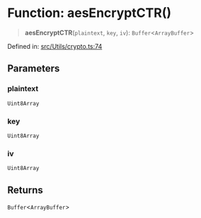 # Function: aesEncryptCTR()

> **aesEncryptCTR**(`plaintext`, `key`, `iv`): `Buffer`\<`ArrayBuffer`\>

Defined in: [src/Utils/crypto.ts:74](https://github.com/Fokusdotid/bail/blob/546bbbb35e652e95f45982a71bee62b2c682e4eb/src/Utils/crypto.ts#L74)

## Parameters

### plaintext

`Uint8Array`

### key

`Uint8Array`

### iv

`Uint8Array`

## Returns

`Buffer`\<`ArrayBuffer`\>
